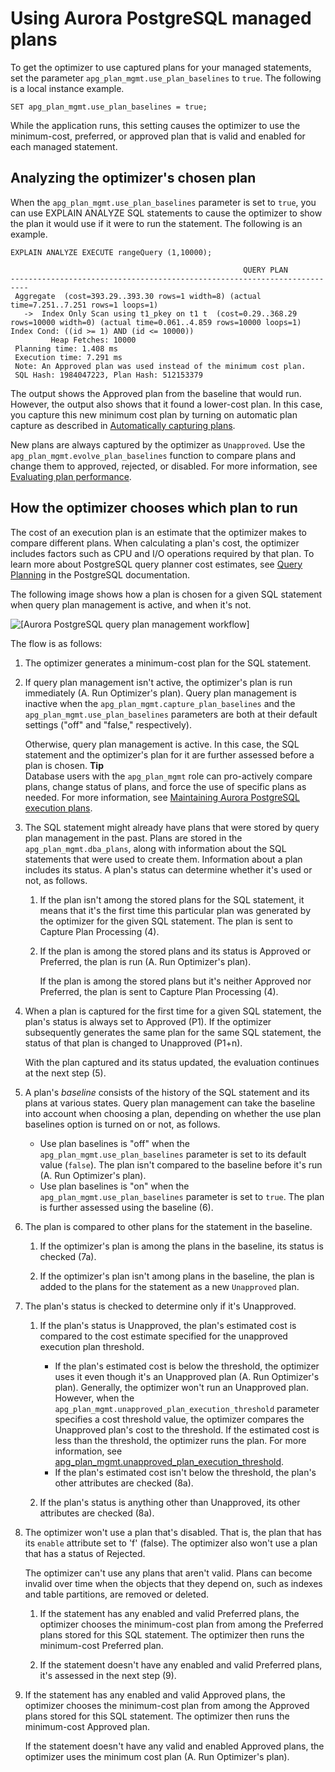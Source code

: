 # Using Aurora PostgreSQL managed plans<a name="AuroraPostgreSQL.Optimize.UsePlans"></a>

To get the optimizer to use captured plans for your managed statements, set the parameter `apg_plan_mgmt.use_plan_baselines` to `true`\. The following is a local instance example\. 

```
SET apg_plan_mgmt.use_plan_baselines = true;
```

While the application runs, this setting causes the optimizer to use the minimum\-cost, preferred, or approved plan that is valid and enabled for each managed statement\. 

## Analyzing the optimizer's chosen plan<a name="AuroraPostgreSQL.Optimize.UsePlans.AnalyzePlans"></a>

When the `apg_plan_mgmt.use_plan_baselines` parameter is set to `true`, you can use EXPLAIN ANALYZE SQL statements to cause the optimizer to show the plan it would use if it were to run the statement\. The following is an example\.

```
EXPLAIN ANALYZE EXECUTE rangeQuery (1,10000);
```

```
                                                    QUERY PLAN           
--------------------------------------------------------------------------
 Aggregate  (cost=393.29..393.30 rows=1 width=8) (actual time=7.251..7.251 rows=1 loops=1)
   ->  Index Only Scan using t1_pkey on t1 t  (cost=0.29..368.29 rows=10000 width=0) (actual time=0.061..4.859 rows=10000 loops=1)
Index Cond: ((id >= 1) AND (id <= 10000))         
         Heap Fetches: 10000
 Planning time: 1.408 ms
 Execution time: 7.291 ms
 Note: An Approved plan was used instead of the minimum cost plan.
 SQL Hash: 1984047223, Plan Hash: 512153379
```

The output shows the Approved plan from the baseline that would run\. However, the output also shows that it found a lower\-cost plan\. In this case, you capture this new minimum cost plan by turning on automatic plan capture as described in [Automatically capturing plans](AuroraPostgreSQL.Optimize.CapturePlans.md#AuroraPostgreSQL.Optimize.CapturePlans.Automatic)\. 

New plans are always captured by the optimizer as `Unapproved`\. Use the `apg_plan_mgmt.evolve_plan_baselines` function to compare plans and change them to approved, rejected, or disabled\. For more information, see [Evaluating plan performance](AuroraPostgreSQL.Optimize.Maintenance.md#AuroraPostgreSQL.Optimize.Maintenance.EvaluatingPerformance)\. 

## How the optimizer chooses which plan to run<a name="AuroraPostgreSQL.Optimize.UsePlans.ChoosePlans"></a>

The cost of an execution plan is an estimate that the optimizer makes to compare different plans\. When calculating a plan's cost, the optimizer includes factors such as CPU and I/O operations required by that plan\. To learn more about PostgreSQL query planner cost estimates, see [Query Planning](https://www.postgresql.org/docs/current/runtime-config-query.html) in the PostgreSQL documentation\.

The following image shows how a plan is chosen for a given SQL statement when query plan management is active, and when it's not\.



![\[Aurora PostgreSQL query plan management workflow\]](http://docs.aws.amazon.com/AmazonRDS/latest/AuroraUserGuide/images/aurora-query-plan-mgmt_processing-flow.png)

The flow is as follows:

1. The optimizer generates a minimum\-cost plan for the SQL statement\. 

1. If query plan management isn't active, the optimizer's plan is run immediately \(A\. Run Optimizer's plan\)\. Query plan management is inactive when the `apg_plan_mgmt.capture_plan_baselines` and the `apg_plan_mgmt.use_plan_baselines` parameters are both at their default settings \("off" and "false," respectively\)\. 

   Otherwise, query plan management is active\. In this case, the SQL statement and the optimizer's plan for it are further assessed before a plan is chosen\.
**Tip**  
Database users with the `apg_plan_mgmt` role can pro\-actively compare plans, change status of plans, and force the use of specific plans as needed\. For more information, see [Maintaining Aurora PostgreSQL execution plans](AuroraPostgreSQL.Optimize.Maintenance.md)\. 

1. The SQL statement might already have plans that were stored by query plan management in the past\. Plans are stored in the `apg_plan_mgmt.dba_plans`, along with information about the SQL statements that were used to create them\. Information about a plan includes its status\. A plan's status can determine whether it's used or not, as follows\.

   1. If the plan isn't among the stored plans for the SQL statement, it means that it's the first time this particular plan was generated by the optimizer for the given SQL statement\. The plan is sent to Capture Plan Processing \(4\)\. 

   1. If the plan is among the stored plans and its status is Approved or Preferred, the plan is run \(A\. Run Optimizer's plan\)\.

      If the plan is among the stored plans but it's neither Approved nor Preferred, the plan is sent to Capture Plan Processing \(4\)\. 

1. When a plan is captured for the first time for a given SQL statement, the plan's status is always set to Approved \(P1\)\. If the optimizer subsequently generates the same plan for the same SQL statement, the status of that plan is changed to Unapproved \(P1\+n\)\. 

   With the plan captured and its status updated, the evaluation continues at the next step \(5\)\.

1. A plan's *baseline* consists of the history of the SQL statement and its plans at various states\. Query plan management can take the baseline into account when choosing a plan, depending on whether the use plan baselines option is turned on or not, as follows\. 
   + Use plan baselines is "off" when the `apg_plan_mgmt.use_plan_baselines` parameter is set to its default value \(`false`\)\. The plan isn't compared to the baseline before it's run \(A\. Run Optimizer's plan\)\. 
   + Use plan baselines is "on" when the `apg_plan_mgmt.use_plan_baselines` parameter is set to `true`\. The plan is further assessed using the baseline \(6\)\.

1. The plan is compared to other plans for the statement in the baseline\.

   1. If the optimizer's plan is among the plans in the baseline, its status is checked \(7a\)\. 

   1. If the optimizer's plan isn't among plans in the baseline, the plan is added to the plans for the statement as a new `Unapproved` plan\.

1. The plan's status is checked to determine only if it's Unapproved\. 

   1. If the plan's status is Unapproved, the plan's estimated cost is compared to the cost estimate specified for the unapproved execution plan threshold\. 
      + If the plan's estimated cost is below the threshold, the optimizer uses it even though it's an Unapproved plan \(A\. Run Optimizer's plan\)\. Generally, the optimizer won't run an Unapproved plan\. However, when the `apg_plan_mgmt.unapproved_plan_execution_threshold` parameter specifies a cost threshold value, the optimizer compares the Unapproved plan's cost to the threshold\. If the estimated cost is less than the threshold, the optimizer runs the plan\. For more information, see [apg\_plan\_mgmt\.unapproved\_plan\_execution\_threshold](AuroraPostgreSQL.Optimize.Parameters.md#AuroraPostgreSQL.Optimize.Parameters.unapproved_plan_execution_threshold)\.
      + If the plan's estimated cost isn't below the threshold, the plan's other attributes are checked \(8a\)\. 

   1. If the plan's status is anything other than Unapproved, its other attributes are checked \(8a\)\.

1. The optimizer won't use a plan that's disabled\. That is, the plan that has its `enable` attribute set to 'f' \(false\)\. The optimizer also won't use a plan that has a status of Rejected\.

   The optimizer can't use any plans that aren't valid\. Plans can become invalid over time when the objects that they depend on, such as indexes and table partitions, are removed or deleted\. 

   1. If the statement has any enabled and valid Preferred plans, the optimizer chooses the minimum\-cost plan from among the Preferred plans stored for this SQL statement\. The optimizer then runs the minimum\-cost Preferred plan\.

   1. If the statement doesn't have any enabled and valid Preferred plans, it's assessed in the next step \(9\)\. 

1. If the statement has any enabled and valid Approved plans, the optimizer chooses the minimum\-cost plan from among the Approved plans stored for this SQL statement\. The optimizer then runs the minimum\-cost Approved plan\. 

   If the statement doesn't have any valid and enabled Approved plans, the optimizer uses the minimum cost plan \(A\. Run Optimizer's plan\)\. 